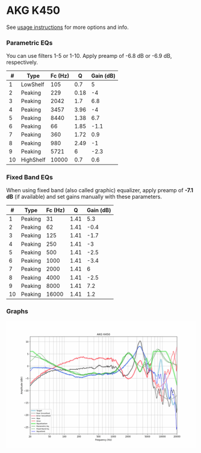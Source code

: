 # AKG K450
See [usage instructions](https://github.com/jaakkopasanen/AutoEq#usage) for more options and info.

### Parametric EQs
You can use filters 1-5 or 1-10. Apply preamp of -6.8 dB or -6.9 dB, respectively.

|   # | Type      |   Fc (Hz) |    Q |   Gain (dB) |
|-----|-----------|-----------|------|-------------|
|   1 | LowShelf  |       105 | 0.7  |         5   |
|   2 | Peaking   |       229 | 0.18 |        -4   |
|   3 | Peaking   |      2042 | 1.7  |         6.8 |
|   4 | Peaking   |      3457 | 3.96 |        -4   |
|   5 | Peaking   |      8440 | 1.38 |         6.7 |
|   6 | Peaking   |        66 | 1.85 |        -1.1 |
|   7 | Peaking   |       360 | 1.72 |         0.9 |
|   8 | Peaking   |       980 | 2.49 |        -1   |
|   9 | Peaking   |      5721 | 6    |        -2.3 |
|  10 | HighShelf |     10000 | 0.7  |         0.6 |

### Fixed Band EQs
When using fixed band (also called graphic) equalizer, apply preamp of **-7.1 dB** (if available) and set gains manually with these parameters.

|   # | Type    |   Fc (Hz) |    Q |   Gain (dB) |
|-----|---------|-----------|------|-------------|
|   1 | Peaking |        31 | 1.41 |         5.3 |
|   2 | Peaking |        62 | 1.41 |        -0.4 |
|   3 | Peaking |       125 | 1.41 |        -1.7 |
|   4 | Peaking |       250 | 1.41 |        -3   |
|   5 | Peaking |       500 | 1.41 |        -2.5 |
|   6 | Peaking |      1000 | 1.41 |        -3.4 |
|   7 | Peaking |      2000 | 1.41 |         6   |
|   8 | Peaking |      4000 | 1.41 |        -2.5 |
|   9 | Peaking |      8000 | 1.41 |         7.2 |
|  10 | Peaking |     16000 | 1.41 |         1.2 |

### Graphs
![](./AKG%20K450.png)
